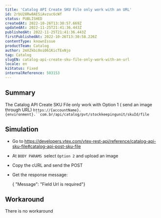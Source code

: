 ```yaml
---
title: 'Catalog API Create SKU File only work with an URL'
id: 2rbU28Rw8AESiAvzuc6cWf
status: PUBLISHED
createdAt: 2022-10-26T13:30:57.669Z
updatedAt: 2022-11-25T21:41:36.443Z
publishedAt: 2022-11-25T21:41:36.443Z
firstPublishedAt: 2022-10-26T13:30:58.226Z
contentType: knownIssue
productTeam: Catalog
author: 2mXZkbi0oi061KicTExNjo
tag: Catalog
slugEN: catalog-api-create-sku-file-only-work-with-an-url
locale: en
kiStatus: Fixed
internalReference: 503153
---
```


## Summary


The Catalog API Create SKU File only work with Option 1 ( send an image through URL)
`https://{accountName}.{environment}.``com.br/api/catalog/pvt/stockkeepingunit/skuId/file`



## Simulation



- Go to https://developers.vtex.com/vtex-rest-api/reference/catalog-api-sku-file#catalog-api-post-sku-file
- At `BODY PARAMS `select `Option 2` and upload an image
- Copy the cURL and send the POST
- Get the response message:

    { "Message": "Field Url is required"}


## Workaround


There is no workaround

